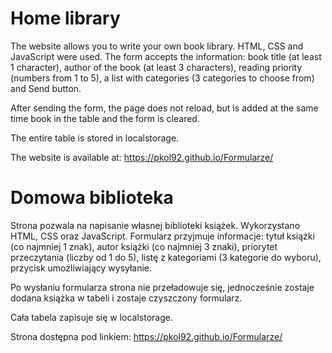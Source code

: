 # Home library
The website allows you to write your own book library.
HTML, CSS and JavaScript were used.
The form accepts the information:
book title (at least 1 character),
author of the book (at least 3 characters),
reading priority (numbers from 1 to 5),
a list with categories (3 categories to choose from)
and Send button.

After sending the form, the page does not reload, but is added at the same time
book in the table and the form is cleared.

The entire table is stored in localstorage.

The website is available at: https://pkol92.github.io/Formularze/

# Domowa biblioteka
Strona pozwala na napisanie własnej biblioteki książek.
Wykorzystano HTML, CSS oraz JavaScript.
Formularz przyjmuje informacje:
tytuł książki (co najmniej 1 znak),
autor książki (co najmniej 3 znaki),
priorytet przeczytania (liczby od 1 do 5),
listę z kategoriami (3 kategorie do wyboru),
przycisk umożliwiający wysyłanie.

Po wysłaniu formularza strona nie przeładowuje się, jednocześnie zostaje dodana
książka w tabeli i zostaje czyszczony formularz.

Cała tabela zapisuje się w localstorage.

Strona dostępna pod linkiem: https://pkol92.github.io/Formularze/
